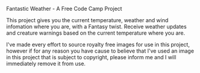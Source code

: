 Fantastic Weather - A Free Code Camp Project

This project gives you the current temperature, weather and wind infomation where you are, with a Fantasy twist. Receive weather updates and creature warnings based on the current temperature where you are.

I've made every effort to source royalty free images for use in this project, however if for any reason you have cause to believe that I've used an image in this project that is subject to copyright, please inform me and I will immediately remove it from use.
